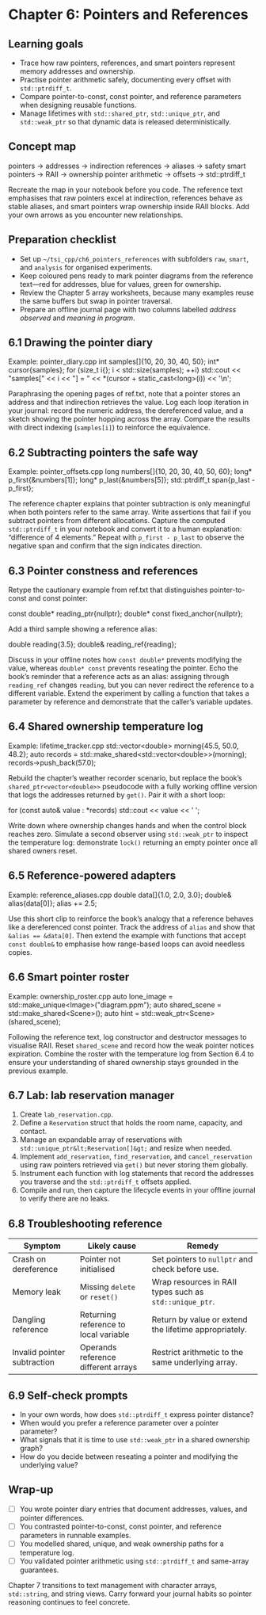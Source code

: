 # Chapter 6: Pointers and References

## Learning goals

- Trace how raw pointers, references, and smart pointers represent memory addresses and ownership.
- Practise pointer arithmetic safely, documenting every offset with `std::ptrdiff_t`.
- Compare pointer-to-const, const pointer, and reference parameters when designing reusable functions.
- Manage lifetimes with `std::shared_ptr`, `std::unique_ptr`, and `std::weak_ptr` so that dynamic data is released deterministically.

## Concept map

pointers -> addresses -> indirection
references -> aliases -> safety
smart pointers -> RAII -> ownership
pointer arithmetic -> offsets -> std::ptrdiff_t

Recreate the map in your notebook before you code. The reference text emphasises that raw pointers excel at indirection, references behave as stable aliases, and smart pointers wrap ownership inside RAII blocks. Add your own arrows as you encounter new relationships.

## Preparation checklist

- Set up `~/tsi_cpp/ch6_pointers_references` with subfolders `raw`, `smart`, and `analysis` for organised experiments.
- Keep coloured pens ready to mark pointer diagrams from the reference text—red for addresses, blue for values, green for ownership.
- Review the Chapter 5 array worksheets, because many examples reuse the same buffers but swap in pointer traversal.
- Prepare an offline journal page with two columns labelled *address observed* and *meaning in program*.

## 6.1 Drawing the pointer diary

Example: pointer_diary.cpp
int samples[]{10, 20, 30, 40, 50};
int\* cursor{samples};
for (size_t i{}; i < std::size(samples); ++i)
  std::cout << "samples[" << i << "] = " << \*(cursor + static_cast&lt;long&gt;(i)) << '\n';

Paraphrasing the opening pages of ref.txt, note that a pointer stores an address and that indirection retrieves the value. Log each loop iteration in your journal: record the numeric address, the dereferenced value, and a sketch showing the pointer hopping across the array. Compare the results with direct indexing (`samples[i]`) to reinforce the equivalence.

## 6.2 Subtracting pointers the safe way

Example: pointer_offsets.cpp
long numbers[]{10, 20, 30, 40, 50, 60};
long\* p_first{&numbers[1]};
long\* p_last{&numbers[5]};
std::ptrdiff_t span{p_last - p_first};

The reference chapter explains that pointer subtraction is only meaningful when both pointers refer to the same array. Write assertions that fail if you subtract pointers from different allocations. Capture the computed `std::ptrdiff_t` in your notebook and convert it to a human explanation: “difference of 4 elements.” Repeat with `p_first - p_last` to observe the negative span and confirm that the sign indicates direction.

## 6.3 Pointer constness and references

Retype the cautionary example from ref.txt that distinguishes pointer-to-const and const pointer:

const double\* reading_ptr{nullptr};
double\* const fixed_anchor{nullptr};

Add a third sample showing a reference alias:

double reading{3.5};
double& reading_ref{reading};

Discuss in your offline notes how `const double*` prevents modifying the value, whereas `double* const` prevents reseating the pointer. Echo the book’s reminder that a reference acts as an alias: assigning through `reading_ref` changes `reading`, but you can never redirect the reference to a different variable. Extend the experiment by calling a function that takes a parameter by reference and demonstrate that the caller’s variable updates.

## 6.4 Shared ownership temperature log

Example: lifetime_tracker.cpp
std::vector&lt;double&gt; morning{45.5, 50.0, 48.2};
auto records = std::make_shared&lt;std::vector&lt;double&gt;&gt;(morning);
records->push_back(57.0);

Rebuild the chapter’s weather recorder scenario, but replace the book’s `shared_ptr<vector<double>>` pseudocode with a fully working offline version that logs the addresses returned by `get()`. Pair it with a short loop:

for (const auto& value : *records)
  std::cout << value << ' ';

Write down where ownership changes hands and when the control block reaches zero. Simulate a second observer using `std::weak_ptr` to inspect the temperature log: demonstrate `lock()` returning an empty pointer once all shared owners reset.

## 6.5 Reference-powered adapters

Example: reference_aliases.cpp
double data[]{1.0, 2.0, 3.0};
double& alias{data[0]};
alias += 2.5;

Use this short clip to reinforce the book’s analogy that a reference behaves like a dereferenced const pointer. Track the address of `alias` and show that `&alias == &data[0]`. Then extend the example with functions that accept `const double&` to emphasise how range-based loops can avoid needless copies.

## 6.6 Smart pointer roster

Example: ownership_roster.cpp
auto lone_image = std::make_unique&lt;Image&gt;("diagram.ppm");
auto shared_scene = std::make_shared&lt;Scene&gt;();
auto hint = std::weak_ptr&lt;Scene&gt;(shared_scene);

Following the reference text, log constructor and destructor messages to visualise RAII. Reset `shared_scene` and record how the weak pointer notices expiration. Combine the roster with the temperature log from Section 6.4 to ensure your understanding of shared ownership stays grounded in the previous example.

## 6.7 Lab: lab reservation manager

1. Create `lab_reservation.cpp`.
2. Define a `Reservation` struct that holds the room name, capacity, and contact.
3. Manage an expandable array of reservations with `std::unique_ptr&lt;Reservation[]&gt;` and resize when needed.
4. Implement `add_reservation`, `find_reservation`, and `cancel_reservation` using raw pointers retrieved via `get()` but never storing them globally.
5. Instrument each function with log statements that record the addresses you traverse and the `std::ptrdiff_t` offsets applied.
6. Compile and run, then capture the lifecycle events in your offline journal to verify there are no leaks.

## 6.8 Troubleshooting reference

| Symptom | Likely cause | Remedy |
| --- | --- | --- |
| Crash on dereference | Pointer not initialised | Set pointers to `nullptr` and check before use. |
| Memory leak | Missing `delete` or `reset()` | Wrap resources in RAII types such as `std::unique_ptr`. |
| Dangling reference | Returning reference to local variable | Return by value or extend the lifetime appropriately. |
| Invalid pointer subtraction | Operands reference different arrays | Restrict arithmetic to the same underlying array. |

## 6.9 Self-check prompts

- In your own words, how does `std::ptrdiff_t` express pointer distance?
- When would you prefer a reference parameter over a pointer parameter?
- What signals that it is time to use `std::weak_ptr` in a shared ownership graph?
- How do you decide between reseating a pointer and modifying the underlying value?

## Wrap-up

- [ ] You wrote pointer diary entries that document addresses, values, and pointer differences.
- [ ] You contrasted pointer-to-const, const pointer, and reference parameters in runnable examples.
- [ ] You modelled shared, unique, and weak ownership paths for a temperature log.
- [ ] You validated pointer arithmetic using `std::ptrdiff_t` and same-array guarantees.

Chapter 7 transitions to text management with character arrays, `std::string`, and string views. Carry forward your journal habits so pointer reasoning continues to feel concrete.
